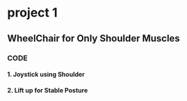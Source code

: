 # project 1 
## WheelChair for Only Shoulder Muscles

### CODE
#### 1. Joystick using Shoulder
#### 2. Lift up for Stable Posture
